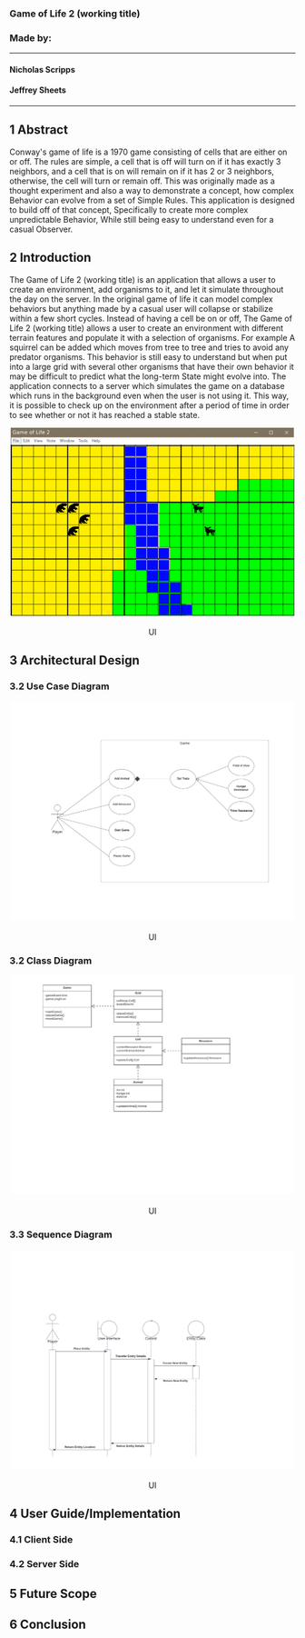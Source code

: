 ### Game of Life 2 (working title)

### Made by:
---
#### Nicholas Scripps
#### Jeffrey Sheets
---
## 1 Abstract

Conway's game of life is a 1970 game consisting of cells that are either on or off. The rules are simple, a cell that is off will turn on if it has exactly 3 neighbors, and a cell that is on will remain on if it has 2 or 3 neighbors, otherwise, the cell will turn or remain off. This was originally made as a thought experiment and also a way to demonstrate a concept, how complex Behavior can evolve from a set of Simple Rules. This application is designed to build off of that concept, Specifically to create more complex unpredictable Behavior, While still being easy to understand even for a casual Observer.


## 2 Introduction

The Game of Life 2 (working title) is an application that allows a user to create an environment, add organisms to it, and let it simulate throughout the day on the server. In the original game of life it can model complex behaviors but anything made by a casual user will collapse or stabilize within a few short cycles. Instead of having a cell be on or off, The Game of Life 2 (working title) allows a user to create an environment with different terrain features and populate it with a selection of organisms. For example A squirrel can be added which moves from tree to tree and tries to avoid any predator organisms. This behavior is still easy to understand but when put into a large grid with several other organisms that have their own behavior it may be difficult to predict what the long-term State might evolve into. The application connects to a server which simulates the game on a database which runs in the background even when the user is not using it. This way, it is possible to check up on the environment after a period of time in order to see whether or not it has reached a stable state. 


<p align="center">
  <img src="UI.png" width="500" title="UI">
  <br>
  <br>
  UI
</p>

## 3 Architectural Design


### 3.2 Use Case Diagram

<p align="center">
  <img src="The Game of Life.pdf" width="500" title="Use Case Diagram">
  <br>
  <br>
  UI
</p>

### 3.2 Class Diagram

<p align="center">
  <img src="UML class.pdf" width="500" title="Class Diagram">
  <br>
  <br>
  UI
</p>

### 3.3 Sequence Diagram

<p align="center">
  <img src=" Sequence Diagram.pdf" width="500" title="Sequence Diagram">
  <br>
  <br>
  UI
</p>

## 4 User Guide/Implementation

### 4.1 Client Side


### 4.2 Server Side


## 5 Future Scope



## 6 Conclusion

